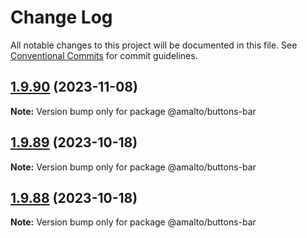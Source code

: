 # Change Log

All notable changes to this project will be documented in this file.
See [Conventional Commits](https://conventionalcommits.org) for commit guidelines.

## [1.9.90](https://github.com/amalto/platform6-ui-components/compare/@amalto/buttons-bar@1.9.89...@amalto/buttons-bar@1.9.90) (2023-11-08)

**Note:** Version bump only for package @amalto/buttons-bar

## [1.9.89](https://github.com/amalto/platform6-ui-components/compare/@amalto/buttons-bar@1.9.88...@amalto/buttons-bar@1.9.89) (2023-10-18)

**Note:** Version bump only for package @amalto/buttons-bar

## [1.9.88](https://github.com/amalto/platform6-ui-components/compare/@amalto/buttons-bar@1.9.87...@amalto/buttons-bar@1.9.88) (2023-10-18)

**Note:** Version bump only for package @amalto/buttons-bar
